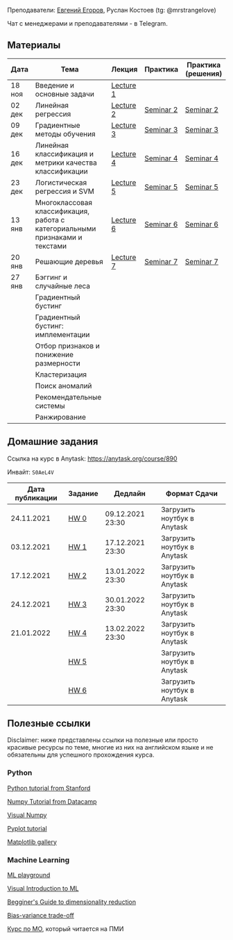 
Преподаватели: [Евгений Егоров](https://evgenii-egorov.github.io/), Руслан Костоев (tg: @mrstrangeIove)

Чат с менеджерами и преподавателями - в Telegram.

## Материалы

| Дата | Тема | Лекция | Практика| Практика (решения) |
|------|------|--------|---------|--------------------|
|18 ноя|Введение и основные задачи| [Lecture 1](lectures/Lecture1) | | |
|02 дек|Линейная регрессия| [Lecture 2](lectures/Lecture2_lr.pdf) | [Seminar 2](practicals/sem_2_empty.ipynb) | [Seminar 2](practicals/sem_2_full.ipynb) | 
|09 дек|Градиентные методы обучения| [Lecture 3](lectures/Lecture3_gd.pdf) | [Seminar 3](practicals/sem_3_empty.ipynb) | [Seminar 3](practicals/sem_3_full.ipynb) | 
|16 дек|Линейная классификация и метрики качества классификации| [Lecture 4](lectures/Lecture4-linclass.pdf) | [Seminar 4](practicals/sem_4_empty.ipynb) | [Seminar 4](practicals/sem_4_full.ipynb) | 
|23 дек|Логистическая регрессия и SVM| [Lecture 5](lectures/Lecture5_LogReg_SVM.pdf) | [Seminar 5](practicals/sem_5_empty.ipynb) | [Seminar 5](practicals/sem_5_full.ipynb) | 
|13 янв |Многоклассовая классификация, работа с категориальными признаками и текстами| [Lecture 6](lectures/Lecture6-multiclass.pdf) | [Seminar 6](practicals/sem_6_empty.ipynb) | [Seminar 6](practicals/sem_6_full.ipynb) |
|20 янв |Решающие деревья| [Lecture 7](lectures/Lecture7_trees.pdf) | [Seminar 7](practicals/sem_7_empty.ipynb) | [Seminar 7](practicals/sem_7_full.ipynb) |
|27 янв |Бэггинг и случайные леса| | | |
| |Градиентный бустинг| | | |
| |Градиентный бустинг: имплементации| | | |
| |Отбор признаков и понижение размерности| | | |
| |Кластеризация| | | |
| |Поиск аномалий| | | |
| |Рекомендательные системы| | | |
| |Ранжирование| | | |

## Домашние задания
Ссылка на курс в Anytask: https://anytask.org/course/890

Инвайт: `S0AeL4V`


| Дата публикации| Задание | Дедлайн | Формат Сдачи|
|----------------|---------|---------|-------------|
|  24.11.2021  |[HW 0](https://github.com/weaselcmc/hse_ml_2021/tree/master/hw/hw0)|09.12.2021  23:30| Загрузить ноутбук в Anytask|
|  03.12.2021  |[HW 1](https://github.com/weaselcmc/hse_ml_2021/tree/master/hw/hw1)|17.12.2021  23:30| Загрузить ноутбук в Anytask|
|  17.12.2021  |[HW 2](https://github.com/weaselcmc/hse_ml_2021/tree/master/hw/hw2)|13.01.2022  23:30| Загрузить ноутбук в Anytask|
|  24.12.2021  |[HW 3](https://github.com/weaselcmc/hse_ml_2021/tree/master/hw/hw3)|30.01.2022  23:30| Загрузить ноутбук в Anytask|
|  21.01.2022  |[HW 4](https://github.com/weaselcmc/hse_ml_2021/tree/master/hw/hw4)|13.02.2022  23:30| Загрузить ноутбук в Anytask|
| |[HW 5](https://github.com/weaselcmc/hse_ml_2021/tree/master/hw/hw5)| | Загрузить ноутбук в Anytask|
| |[HW 6](https://github.com/weaselcmc/hse_ml_2021/tree/master/hw/hw6)| | Загрузить ноутбук в Anytask|

## Полезные ссылки
Disclaimer: ниже представлены ссылки на полезные или просто красивые ресурсы по теме, 
многие из них на английском языке и не обязательны для успешного прохождения курса. 

### Python
[Python tutorial from Stanford](https://cs231n.github.io/python-numpy-tutorial/)

[Numpy Tutorial from Datacamp](https://www.datacamp.com/community/tutorials/python-numpy-tutorial)

[Visual Numpy](http://jalammar.github.io/visual-numpy/)

[Pyplot tutorial](https://matplotlib.org/tutorials/introductory/pyplot.html)

[Matplotlib gallery](https://matplotlib.org/gallery.html)

### Machine Learning
[ML playground](https://ml-playground.com/)

[Visual Introduction to ML](http://www.r2d3.us/visual-intro-to-machine-learning-part-1/)

[Begginer's Guide to dimensionality reduction](https://idyll.pub/post/dimensionality-reduction-293e465c2a3443e8941b016d/)

[Bias-variance trade-off](http://www.r2d3.us/visual-intro-to-machine-learning-part-2/)

[Курс по МО](https://github.com/esokolov/ml-course-hse), который читается на ПМИ
